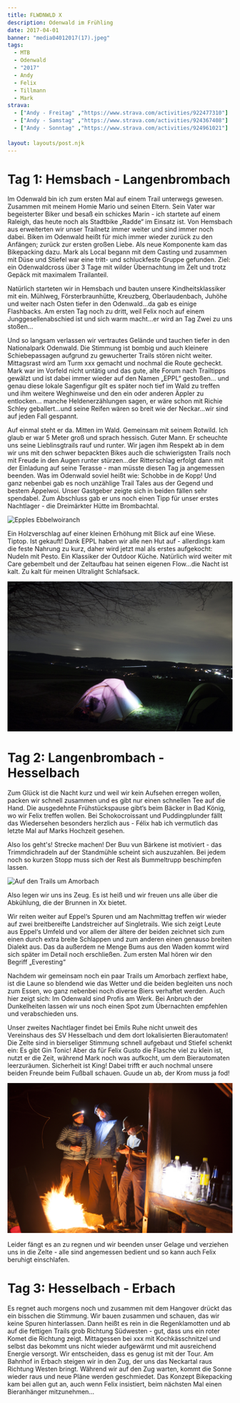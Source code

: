 ```yaml
---
title: FLWDNWLD X
description: Odenwald im Frühling
date: 2017-04-01
banner: "media04012017(17).jpeg"
tags:
  - MTB
  - Odenwald
  - "2017"
  - Andy
  - Felix
  - Tillmann
  - Mark
strava:
  - ["Andy - Freitag" ,"https://www.strava.com/activities/922477310"]
  - ["Andy - Samstag" ,"https://www.strava.com/activities/924367408"]
  - ["Andy - Sonntag" ,"https://www.strava.com/activities/924961021"]

layout: layouts/post.njk
---
```


# Tag 1: Hemsbach - Langenbrombach

Im Odenwald bin ich zum ersten Mal auf einem Trail unterwegs gewesen. Zusammen mit meinem Homie Mario und seinen Eltern. Sein Vater war begeisterter Biker und besaß ein schickes Marin - ich startete auf einem Raleigh, das heute noch als Stadtbike „Radde“ im Einsatz ist. Von Hemsbach aus erweiterten wir unser Trailnetz immer weiter und sind immer noch dabei. Biken im Odenwald heißt für mich immer wieder zurück zu den Anfängen; zurück zur ersten großen Liebe. Als neue Komponente kam das Bikepacking dazu. Mark als Local begann mit dem Casting und zusammen mit Düse und Stiefel war eine tritt- und schluckfeste Gruppe gefunden. Ziel: ein Odenwaldcross über 3 Tage mit wilder Übernachtung im Zelt und trotz Gepäck mit maximalem Trailanteil.

Natürlich starteten wir in Hemsbach und bauten unsere Kindheitsklassiker mit ein. Mühlweg, Försterbraunhütte, Kreuzberg, Oberlaudenbach, Juhöhe und weiter nach Osten tiefer in den Odenwald…da gab es einige Flashbacks. Am ersten Tag noch zu dritt, weil Felix noch auf einem Junggesellenabschied ist und sich warm macht…er wird an Tag Zwei zu uns stoßen…

Und so langsam verlassen wir vertrautes Gelände und tauchen tiefer in den Nationalpark Odenwald. Die Stimmung ist bombig und auch kleinere Schiebepassagen aufgrund zu gewucherter Trails stören nicht weiter. Mittagsrast wird am Turm xxx gemacht und nochmal die Route gecheckt. Mark war im Vorfeld nicht untätig und das gute, alte Forum nach Trailtipps gewälzt und ist dabei immer wieder auf den Namen „EPPL“ gestoßen… und genau diese lokale Sagenfigur gilt es später noch tief im Wald zu treffen und ihm weitere Weghinweise und den ein oder anderen Äppler zu entlocken… manche Heldenerzählungen sagen, er wäre schon mit Richie Schley geballert…und seine Reifen wären so breit wie der Neckar…wir sind auf jeden Fall gespannt.

Auf einmal steht er da. Mitten im Wald. Gemeinsam mit seinem Rotwild. Ich glaub er war 5 Meter groß und sprach hessisch. Guter Mann. Er scheuchte uns seine Lieblinsgtrails rauf und runter. Wir jagen ihm Respekt ab in dem wir uns mit den schwer bepackten Bikes auch die schwierigsten Trails noch mit Freude in den Augen runter stürzen…der Ritterschlag erfolgt dann mit der Einladung auf seine Terasse - man müsste diesen Tag ja angemessen beenden. Was im Odenwald soviel heißt wie: Schobbe in de Kopp! Und ganz nebenbei gab es noch unzählige Trail Tales aus der Gegend und bestem Äppelwoi. Unser Gastgeber zeigte sich in beiden fällen sehr spendabel. Zum Abschluss gab er uns noch einen Tipp für unser erstes Nachtlager - die Dreimärkter Hütte im Brombachtal.

![Epples Ebbelwoiranch](media/03312017(21).jpeg "Epples Ebbelwoiranch")


Ein Holzverschlag auf einer kleinen Erhöhung mit Blick auf eine Wiese. Tiptop. Ist gekauft! Dank EPPL haben wir alle nen Hut auf - allerdings kam die feste Nahrung zu kurz, daher wird jetzt mal als erstes aufgekocht: Nudeln mit Pesto. Ein Klassiker der Outdoor Küche. Natürlich wird weiter mit Care gebembelt und der Zeltaufbau hat seinen eigenen Flow…die Nacht ist kalt. Zu kalt für meinen Ultralight Schlafsack. 

![Nachtlager oberhalb von Epples Ebbelwoiranch](media/media03312017(26).jpeg)



# Tag 2: Langenbrombach - Hesselbach

Zum Glück ist die Nacht kurz und weil wir kein Aufsehen erregen wollen, packen wir schnell zusammen und es gibt nur einen schnellen Tee auf die Hand. Die ausgedehnte Frühstückspause gibt‘s beim Bäcker in Bad König, wo wir Felix treffen wollen. Bei Schokocroissant und Puddingplunder fällt das Wiedersehen besonders herzlich aus - Félix hab ich vermutlich das letzte Mal auf Marks Hochzeit gesehen. 

Also los geht's! Strecke machen! Der Buu vun Bärkene ist motiviert - das Trimmdichradeln auf der Standmühle scheint sich auszuzahlen. Bei jedem noch so kurzen Stopp muss sich der Rest als Bummeltrupp beschimpfen lassen. 

![Auf den Trails um Amorbach](media/media04012017(14).jpeg)


Also legen wir uns ins Zeug. Es ist heiß und wir freuen uns alle über die Abkühlung, die der Brunnen in Xx bietet. 

Wir reiten weiter auf Eppel‘s Spuren und am Nachmittag treffen wir wieder auf zwei breitbereifte Landstreicher auf Singletrails. Wie sich zeigt Leute aus Eppel‘s Umfeld und vor allem der ältere der beiden zeichnet sich zum einen durch extra breite Schlappen und zum anderen einen genauso breiten Dialekt aus. Das da außerdem ne Menge Bums aus den Waden kommt wird sich später im Detail noch erschließen. Zum ersten Mal hören wir den Begriff „Everesting“

Nachdem wir gemeinsam noch ein paar Trails um Amorbach zerflext habe, ist die Laune so blendend wie das Wetter und die beiden begleiten uns noch zum Essen, wo ganz nebenbei noch diverse Biers verhaftet werden. Auch hier zeigt sich: Im Odenwald sind Profis am Werk. Bei Anbruch der Dunkelheiten lassen wir uns noch einen Spot zum Übernachten empfehlen und verabschieden uns.

Unser zweites Nachtlager findet bei Emils Ruhe nicht unweit des Vereinshaus des SV Hesselbach und dem dort lokalisierten Bierautomaten! Die Zelte sind in bierseliger Stimmung schnell aufgebaut und Stiefel schenkt ein: Es gibt Gin Tonic! Aber da für Felix Gusto die Flasche viel zu klein ist, nutzt er die Zeit, während Mark noch was aufkocht, um dem Bierautomaten leerzuräumen. Sicherheit ist King! Dabei trifft er auch nochmal unsere beiden Freunde beim Fußball schauen. Guude un ab, der Krom muss ja fod! 

![Als noi in de hohle Kobb!](media/media04012017(25).jpeg)


Leider fängt es an zu regnen und wir beenden unser Gelage und verziehen uns in die Zelte - alle sind angemessen bedient und so kann auch Felix beruhigt einschlafen. 



# Tag 3: Hesselbach - Erbach

Es regnet auch morgens noch und zusammen mit dem Hangover drückt das ein bisschen die Stimmung. Wir bauen zusammen und schauen, das wir keine Spuren hinterlassen. Dann heißt es rein in die Regenklamotten und ab auf die fettigen Trails grob Richtung Südwesten - gut, dass uns ein roter Komet die Richtung zeigt. 
Mittagessen bei xxx mit Kochkässchnitzel und selbst das bekommt uns nicht wieder aufgewärmt und mit ausreichend Energie versorgt. Wir entscheiden, dass es genug ist mit der Tour. Am Bahnhof in Erbach steigen wir in den Zug, der uns das Neckartal raus Richtung Westen bringt. Während wir auf den Zug warten, kommt die Sonne wieder raus und neue Pläne werden geschmiedet. Das Konzept Bikepacking kam bei allen gut an, auch wenn Felix insistiert, beim nächsten Mal einen Bieranhänger mitzunehmen…
